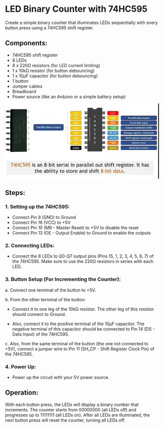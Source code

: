 # LED Binary Counter with 74HC595

Create a simple binary counter that illuminates LEDs sequentially with every button press using a 74HC595 shift register.

## Components:
- 74HC595 shift register
- 8 LEDs
- 8 x 220Ω resistors (for LED current limiting)
- 1 x 10kΩ resistor (for button debouncing)
- 1 x 10µF capacitor (for button debouncing)
- 1 button
- Jumper cables
- Breadboard
- Power source (like an Arduino or a simple battery setup)

![chip](breadboard.png)

## Steps:

### 1. Setting up the 74HC595:
   - Connect Pin 8 (GND) to Ground
   - Connect Pin 16 (VCC) to +5V
   - Connect Pin 10 (MR - Master Reset) to +5V to disable the reset
   - Connect Pin 13 (OE - Output Enable) to Ground to enable the outputs

### 2. Connecting LEDs:
   - Connect the 8 LEDs to Q0-Q7 output pins (Pins 15, 1, 2, 3, 4, 5, 6, 7) of the 74HC595. Make sure to use the 220Ω resistors in series with each LED.

### 3. Button Setup (For Incrementing the Counter):

   a. Connect one terminal of the button to +5V.
   
   b. From the other terminal of the button:
   
   - Connect it to one leg of the 10kΩ resistor. The other leg of this resistor should connect to Ground.
       
   - Also, connect it to the positive terminal of the 10µF capacitor. The negative terminal of this capacitor should be connected to Pin 14 (DS - Data Input) of the 74HC595.
       
   c. Also, from the same terminal of the button (the one not connected to +5V), connect a jumper wire to Pin 11 (SH_CP - Shift Register Clock Pin) of the 74HC595.

### 4. Power Up:
   - Power up the circuit with your 5V power source.

## Operation:

With each button press, the LEDs will display a binary number that increments. The counter starts from 00000000 (all LEDs off) and progresses up to 11111111 (all LEDs on). After all LEDs are illuminated, the next button press will reset the counter, turning all LEDs off.

